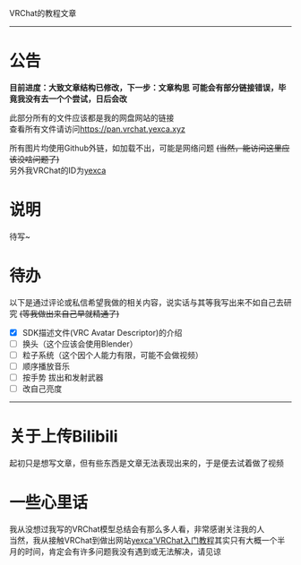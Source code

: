 VRChat的教程文章  

***

# 公告  <!-- {docsify-ignore} -->

**目前进度：大致文章结构已修改，下一步：文章构思**
**可能会有部分链接错误，毕竟我没有去一个个尝试，日后会改**

此部分所有的文件应该都是我的网盘网站的链接  
查看所有文件请访问<https://pan.vrchat.yexca.xyz>  

所有图片均使用Github外链，如加载不出，可能是网络问题 ~~(当然，能访问这里应该没啥问题了)~~  
另外我VRChat的ID为[yexca](https://vrchat.com/home/user/usr_16490da9-3083-4d90-baab-f19d939c2732)  

# 说明 <!-- {docsify-ignore} -->

待写~

# 待办 <!-- {docsify-ignore} -->
以下是通过评论或私信希望我做的相关内容，说实话与其等我写出来不如自己去研究 ~~(等我做出来自己早就精通了)~~  

* [x] SDK描述文件(VRC Avatar Descriptor)的介绍
* [ ] 换头（这个应该会使用Blender）
* [ ] 粒子系统（这个因个人能力有限，可能不会做视频）
* [ ] 顺序播放音乐
* [ ] 按手势 拔出和发射武器
* [ ] 改自己亮度

***

# 关于上传Bilibili  <!-- {docsify-ignore} -->  
起初只是想写文章，但有些东西是文章无法表现出来的，于是便去试着做了视频  

# 一些心里话 <!-- {docsify-ignore} -->
我从没想过我写的VRChat模型总结会有那么多人看，非常感谢关注我的人  
当然，我从接触VRChat到做出网站[yexca'VRChat入门教程](https://vrchat.yexca.xyz)其实只有大概一个半月的时间，肯定会有许多问题我没有遇到或无法解决，请见谅  
